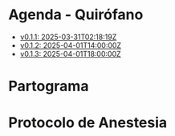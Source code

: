 # Agenda - Quirófano

-   [v0.1.1: 2025-03-31T02:18:19Z](./releases/agenda-quirofano/v0.1.1.md)
-   [v0.1.2: 2025-04-01T14:00:00Z](./releases/agenda-quirofano/v0.1.2.md)
-   [v0.1.3: 2025-04-01T18:00:00Z](./releases/agenda-quirofano/v0.1.3.md)

# Partograma

# Protocolo de Anestesia
